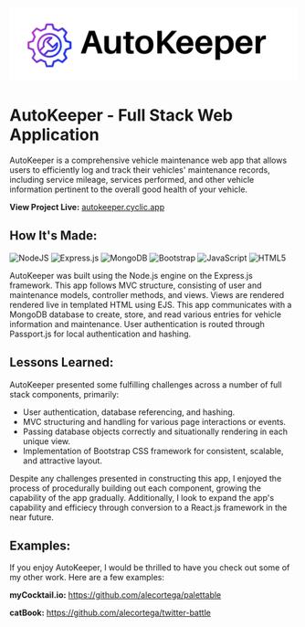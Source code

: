 ![AutoKeeper Project Logo](public/images/cover1.png)
# AutoKeeper - Full Stack Web Application
AutoKeeper is a comprehensive vehicle maintenance web app that allows users to efficiently log and track their vehicles' maintenance records, including service mileage, services performed, and other vehicle information pertinent to the overall good health of your vehicle.

**View Project Live:** [autokeeper.cyclic.app](http://autokeeper.cyclic.app)

## How It's Made: ##

![NodeJS](https://img.shields.io/badge/node.js-6DA55F?style=for-the-badge&logo=node.js&logoColor=white) ![Express.js](https://img.shields.io/badge/express.js-%23404d59.svg?style=for-the-badge&logo=express&logoColor=%2361DAFB) ![MongoDB](https://img.shields.io/badge/MongoDB-%234ea94b.svg?style=for-the-badge&logo=mongodb&logoColor=white) ![Bootstrap](https://img.shields.io/badge/bootstrap-%238511FA.svg?style=for-the-badge&logo=bootstrap&logoColor=white) ![JavaScript](https://img.shields.io/badge/javascript-%23323330.svg?style=for-the-badge&logo=javascript&logoColor=%23F7DF1E) ![HTML5](https://img.shields.io/badge/html5-%23E34F26.svg?style=for-the-badge&logo=html5&logoColor=white) 

AutoKeeper was built using the Node.js engine on the Express.js framework. This app follows MVC structure, consisting of user and maintenance models, controller methods, and views. Views are rendered rendered live in templated HTML using EJS. This app communicates with a MongoDB database to create, store, and read various entries for vehicle information and maintenance. User authentication is routed through Passport.js for local authentication and hashing.

<!-- ## Optimizations

You don't have to include this section but interviewers *love* that you can not only deliver a final product that looks great but also functions efficiently. Did you write something then refactor it later and the result was 5x faster than the original implementation? Did you cache your assets? Things that you write in this section are **GREAT** to bring up in interviews and you can use this section as reference when studying for technical interviews! -->

## Lessons Learned:

AutoKeeper presented some fulfilling challenges across a number of full stack components, primarily:

- User authentication, database referencing, and hashing.
- MVC structuring and handling for various page interactions or events.
- Passing database objects correctly and situationally rendering in each unique view.
- Implementation of Bootstrap CSS framework for consistent, scalable, and attractive layout.

Despite any challenges presented in constructing this app, I enjoyed the process of procedurally building out each component, growing the capability of the app gradually. Additionally, I look to expand the app's capability and efficiecy through conversion to a React.js framework in the near future.

<!-- 
No matter what your experience level, being an engineer means continuously learning. Every time you build something you always have those *whoa this is awesome* or *wow I actually did it!* moments. This is where you should share those moments! Recruiters and interviewers love to see that you're self-aware and passionate about growing. -->

## Examples:
If you enjoy AutoKeeper, I would be thrilled to have you check out some of my other work. Here are a few examples:

**myCocktail.io:** https://github.com/alecortega/palettable

**catBook:** https://github.com/alecortega/twitter-battle



